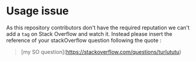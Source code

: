 # Usage issue 

As this repository contributors don't have the required reputation we can't add a `tag` on Stack Overflow and watch it. Instead please insert the reference of your stackOverflow question following the quote :

> \[my SO question\]\(https://stackoverflow.com/questions/turlututu)


